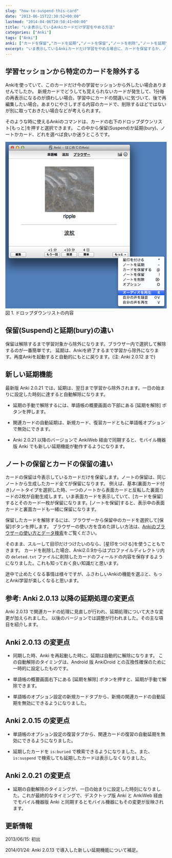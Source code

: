 ```yaml
---
slug: "how-to-suspend-this-card"
date: "2013-06-15T22:30:52+00:00"
lastmod: "2014-04-06T20:50:41+00:00"
title: "いま表示しているAnkiカードだけ学習をやめる方法"
categories: ["Anki"]
tags: ["Anki"]
anki: ["カードを保留","カードを延期","ノートを保留","ノートを削除","ノートを延期","保留","延期","延期を解除"]
excerpt: "いま表示しているAnkiカードだけ学習をやめる場合に、カードを保留するか、ノートを保留するか、それともノートを延期するか迷うところです。これらのコマンドの違いを説明します。Anki 2.0.13 で導入の新しい延期機能についても説明します。"
---
```

<section id="preamble">
<p></p>
</section>
<section id="学習セッションから特定のカードを除外する">
  <div class="page-header">
    <h1>学習セッションから特定のカードを除外する</h1>
  </div>
<p>Ankiを使っていて、このカードだけ今の学習セッションから外したい場合ありませんでしたか。
新規カードでどうしても覚えられないカードが発生して、1分毎の再表示になるのが煩わしい場合。学習中にカードの間違いに気づいて、後で再編集したい場合。あまりにやさしすぎる内容のカードで、削除するほどではないが別に取っておきたい場合などが考えられます。</p>
<p>そのような時に使えるAnkiのコマンドは、カードの右下のドロップダウンリスト[もっと]を押すと選択できます。
この中から保留(Suspend)か延期(bury)、ノートかカード、どれを選べば良いか迷うところです。</p>
<div class="imageblock">
<div class="content">
<img src="/images/how2anki_1_14.png" alt="ドロップダウンリストの内容">
</div>
<div class="title">図 1. ドロップダウンリストの内容</div>
</div>
<h2 id="保留_suspend_と延期_bury_の違い">保留(Suspend)と延期(bury)の違い</h2>
<p></p>
<p>保留は解除するまで学習対象から除外になります。ブラウザー内で選択して解除するのが一番簡単です。
延期は、Ankiを終了するまで学習から除外になります。再度Ankiを起動すると自動的にもとに戻ります。(注: Anki 2.0.12 まで)</p>
<h2 id="新しい延期機能">新しい延期機能</h2>
<p>最新版 Anki 2.0.21 では、延期は、翌日まで学習から除外されます。一日の始まりに設定した時刻に達すると自動解除になります。</p>
<div class="ulist"><ul>
<li>
<p>
延期の手動で解除するには、単語帳の概要画面の下部にある [延期を解除] ボタンを押します。
</p>
</li>
<li>
<p>
関連カードの自動延期は、新規カード、復習カードともに単語帳オプションで無効にできます。
</p>
</li>
<li>
<p>
Anki 2.0.21 以降のバージョンで AnkiWeb 経由で同期すると、モバイル機器版 Anki でも新しい延期機能が動作するようになります。
</p>
</li>
</ul></div>
<h2 id="ノートの保留とカードの保留の違い">ノートの保留とカードの保留の違い</h2>
<p></p>
<p>カードの保留は今表示しているカードだけを保留します。ノートの保留は、同じノートから生成したカード全てが保留になります。
例えば、基本(裏面カード付き)ノートタイプを選択した時、一つのノートから表面カードと反転した裏面カードの2枚が自動生成します。いま表面カードを表示していて、[カードを保留]するとそのカード一枚が保留になります。[ノートを保留]すると、表示中の表面カードと裏面カードも一緒に保留になります。</p>
<p>保留したカードを解除するには、ブラウザーから保留中のカードを選択して[保留]ボタンを押します。
ブラウザーの使い方を含めた詳しい方法は、<a href="/browser-overview/">Ankiのブラウザーの使い方とデータ検索</a>をご覧ください。</p>
<p>そのまま、スルーして目印だけつけたいのなら、[星印をつける]を使うこともできます。
カードを削除した場合、Anki2.0.9からはプロファイルディレクトリ内の <code>deleted.txt</code> ファイルに削除したカードのフィールドの内容を保存するようになりました。これも知っておく良い知識だと思います。</p>
<p>途中で止めたくなる事情は様々ですが、ふさわしいAnkiの機能を選ぶと、もっとAnki学習が楽しくなると思います。</p>
</section>
<section id="参考_anki_2_0_13_以降の延期処理の変更点">
  <div class="page-header">
    <h1>参考: Anki 2.0.13 以降の延期処理の変更点</h1>
  </div>
<p>Anki 2.0.13 で関連カードの処理に見直しが行われ、延期処理について大きな変更が加えられました。
以後のバージョンでは調整が行われました。その主な項目を紹介します。</p>
<h2 id="anki_2_0_13_の変更点">Anki 2.0.13 の変更点</h2>
<div class="ulist"><ul>
<li>
<p>
同期した時、Anki を再起動した時に、延期は自動的に解除になります。
この自動解除のタイミングは、Android 版 AnkiDroid との互換性確保のために一時的に設定したものです。
</p>
</li>
<li>
<p>
単語帳の概要画面右下にある [延期を解除] ボタンを押すと、延期が手動で解除できます。
</p>
</li>
<li>
<p>
単語帳のオプション設定の新規カードタブから、新規の関連カードの自動延期を無効にできるようになりました。
</p>
</li>
</ul></div>
<h2 id="anki_2_0_15_の変更点">Anki 2.0.15 の変更点</h2>
<div class="ulist"><ul>
<li>
<p>
単語帳のオプション設定の復習タブから、関連カードの復習の自動延期を無効にできるようになりました。
</p>
</li>
<li>
<p>
延期したカードを <code>is:buried</code> で検索できるようになりました。また、<code>is:suspend</code> で検索しても延期したカードは表示しなくなりました。
</p>
</li>
</ul></div>
<h2 id="anki_2_0_21_の変更点">Anki 2.0.21 の変更点</h2>
<div class="ulist"><ul>
<li>
<p>
延期の自動解除のタイミングが、一日の始まりに設定した時刻になりました。これが最終的なタイミングで、デスクトップ版 Anki と AnkiWeb 経由でモバイル機器版 Anki と同期するとモバイル機器にもその変更が反映されます。
</p>
</li>
</ul></div>
</section>
<section id="更新情報">
  <div class="page-header">
    <h1>更新情報</h1>
  </div>
<p>2013/06/15: 初出</p>
<p>2014/01/24: Anki 2.0.13 で導入した新しい延期機能について補足。</p>
</section>


